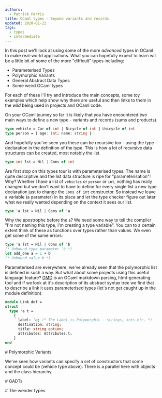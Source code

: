 ```yaml
---
authors: 
  - Patrick Ferris 
title: OCaml types - Beyond variants and records
updated: 2020-01-22
tags:
  - types
  - intermediate
---
```


In this post we'll look at using some of the more *advanced* types in OCaml to make real-world applications. What you can hopefully expect to learn will be a little bit of some of the more "difficult" types including: 

- Parameterised Types 
- Polymorphic Variants 
- General Abstract Data Types 
- Some weird OCaml types 

For each of these I'll try and introduce the main concepts, some toy examples which help show why there are useful and then links to them in the *wild* being used in projects and OCaml code. 

On your OCaml journey so far it is likely that you have encountered two main ways to define a new type - variants and records (sums and products).  

```ocaml
type vehicle = Car of int | Bicycle of int | Unicycle of int 
type person = { age: int; name: string }
```

And hopefully you've seen you these can be recursive too - using the type declaration in the definition of the type. This is how a lot of recursive data structures can be created, most notably the list. 

```ocaml
type int lst = Nil | Cons of int 
```

Are first stop on this types tour is with parameterised types. The name is quite descriptive and the list data structure is ripe for "parameterisation"! Why? Whether I have a list of `vehicles` or `person` or `int`, nothing has really changed but we don't want to have to define for every single list a new type declaration just to change the `Cons of int` constructor. So instead we leave a variable (a parameter) in its place and let the type checker figure out later what we really wanted depending on the context it sees our list. 

```ocaml
type 'a lst = Nil | Cons of 'a
```

Why the apostrophe before the `a`? We need some way to tell the compiler "I'm not naming this type, I'm creating a type variable". You can to a certain extent think of these as functions over types rather than values. We even get some of the same errors: 

```ocaml
type 'a lst = Nil | Cons of 'b
(* Unbound type parameter 'b *)
let add_one a = 1 + b
(* Unbound value b *)
```

Parameterised are everywhere, we've already seen that the polymorphic list is defined in such a way. But what about some projects using this useful language feature? [OMD](https://github.com/ocaml/omd) is an OCaml markdown parsing, html-generating tool and if we look at it's description of its abstract syntax tree we find that to describe a link it uses parameterised types (let's not get caught up in the module definition): 

```ocaml
module Link_def =
struct
  type 'a t =
    {
      label: 'a; (* The Label is Polymorphic - strings, ints etc. *)
      destination: string;
      title: string option;
      attributes: Attributes.t;
    }
end
```

# Polymorphic Variants

We've seen how variants can specify a set of constructors that some concept could be (vehicle type above). There is a parallel here with objects and the class hierarchy. 

# GADTs 

# The weirder types


